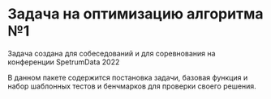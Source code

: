 # Задача на оптимизацию алгоритма №1

Задача создана для собеседований и для соревнования на конференции SpetrumData 2022

В данном пакете содержится постановка задачи, базовая функция и набор шаблонных тестов и бенчмарков для проверки своего решения.

